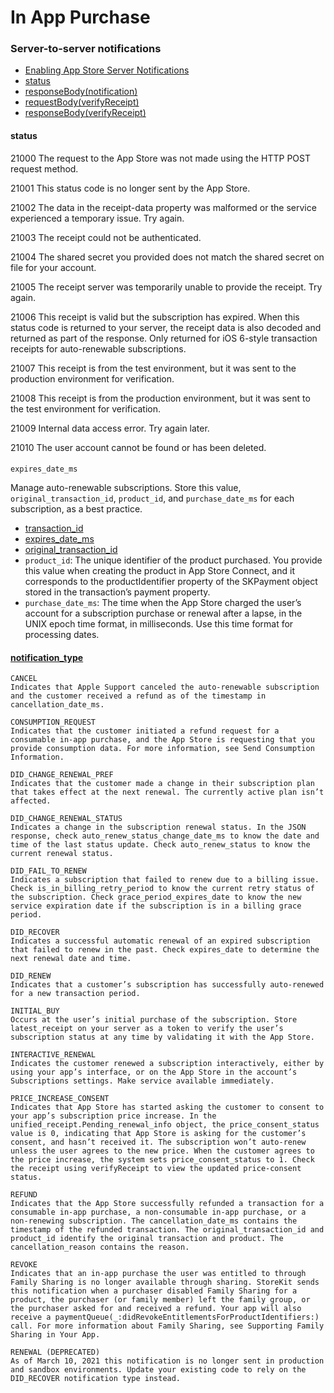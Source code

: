 # In App Purchase

### Server-to-server notifications

- [Enabling App Store Server Notifications](https://developer.apple.com/documentation/storekit/original_api_for_in-app_purchase/subscriptions_and_offers/enabling_app_store_server_notifications?language=objc)
- [status](https://developer.apple.com/documentation/appstorereceipts/status?language=objc)
- [responseBody(notification)](https://developer.apple.com/documentation/appstoreservernotifications/responsebody?language=objc)
- [requestBody(verifyReceipt)](https://developer.apple.com/documentation/appstorereceipts/requestbody?language=objc)
- [responseBody(verifyReceipt)](https://developer.apple.com/documentation/appstorereceipts/responsebody?language=objc)

#### status

21000
The request to the App Store was not made using the HTTP POST request method.

21001
This status code is no longer sent by the App Store.

21002
The data in the receipt-data property was malformed or the service experienced a temporary issue. Try again.

21003
The receipt could not be authenticated.

21004
The shared secret you provided does not match the shared secret on file for your account.

21005
The receipt server was temporarily unable to provide the receipt. Try again.

21006
This receipt is valid but the subscription has expired. When this status code is returned to your server, the receipt data is also decoded and returned as part of the response. Only returned for iOS 6-style transaction receipts for auto-renewable subscriptions.

21007
This receipt is from the test environment, but it was sent to the production environment for verification.

21008
This receipt is from the production environment, but it was sent to the test environment for verification.

21009
Internal data access error. Try again later.

21010
The user account cannot be found or has been deleted.

#### 

`expires_date_ms`

Manage auto-renewable subscriptions. Store this value, `original_transaction_id`, `product_id`, and `purchase_date_ms` for each subscription, as a best practice.

- [transaction_id](https://developer.apple.com/documentation/appstorereceipts/transaction_id?language=objc)
- [expires_date_ms](https://developer.apple.com/documentation/appstorereceipts/expires_date_ms?language=objc)
- [original_transaction_id](https://developer.apple.com/documentation/appstorereceipts/original_transaction_id?language=objc)
- `product_id`: The unique identifier of the product purchased. You provide this value when creating the product in App Store Connect, and it corresponds to the productIdentifier property of the SKPayment object stored in the transaction’s payment property.
- `purchase_date_ms`: The time when the App Store charged the user’s account for a subscription purchase or renewal after a lapse, in the UNIX epoch time format, in milliseconds. Use this time format for processing dates.


#### [notification_type](https://developer.apple.com/documentation/appstoreservernotifications/notification_type?language=objc)

```
CANCEL
Indicates that Apple Support canceled the auto-renewable subscription and the customer received a refund as of the timestamp in cancellation_date_ms.

CONSUMPTION_REQUEST
Indicates that the customer initiated a refund request for a consumable in-app purchase, and the App Store is requesting that you provide consumption data. For more information, see Send Consumption Information.

DID_CHANGE_RENEWAL_PREF
Indicates that the customer made a change in their subscription plan that takes effect at the next renewal. The currently active plan isn’t affected.

DID_CHANGE_RENEWAL_STATUS
Indicates a change in the subscription renewal status. In the JSON response, check auto_renew_status_change_date_ms to know the date and time of the last status update. Check auto_renew_status to know the current renewal status.

DID_FAIL_TO_RENEW
Indicates a subscription that failed to renew due to a billing issue. Check is_in_billing_retry_period to know the current retry status of the subscription. Check grace_period_expires_date to know the new service expiration date if the subscription is in a billing grace period.

DID_RECOVER
Indicates a successful automatic renewal of an expired subscription that failed to renew in the past. Check expires_date to determine the next renewal date and time.

DID_RENEW
Indicates that a customer’s subscription has successfully auto-renewed for a new transaction period.

INITIAL_BUY
Occurs at the user’s initial purchase of the subscription. Store latest_receipt on your server as a token to verify the user’s subscription status at any time by validating it with the App Store.

INTERACTIVE_RENEWAL
Indicates the customer renewed a subscription interactively, either by using your app’s interface, or on the App Store in the account’s Subscriptions settings. Make service available immediately.

PRICE_INCREASE_CONSENT
Indicates that App Store has started asking the customer to consent to your app’s subscription price increase. In the unified_receipt.Pending_renewal_info object, the price_consent_status value is 0, indicating that App Store is asking for the customer’s consent, and hasn’t received it. The subscription won’t auto-renew unless the user agrees to the new price. When the customer agrees to the price increase, the system sets price_consent_status to 1. Check the receipt using verifyReceipt to view the updated price-consent status.

REFUND
Indicates that the App Store successfully refunded a transaction for a consumable in-app purchase, a non-consumable in-app purchase, or a non-renewing subscription. The cancellation_date_ms contains the timestamp of the refunded transaction. The original_transaction_id and product_id identify the original transaction and product. The cancellation_reason contains the reason.

REVOKE
Indicates that an in-app purchase the user was entitled to through Family Sharing is no longer available through sharing. StoreKit sends this notification when a purchaser disabled Family Sharing for a product, the purchaser (or family member) left the family group, or the purchaser asked for and received a refund. Your app will also receive a paymentQueue(_:didRevokeEntitlementsForProductIdentifiers:) call. For more information about Family Sharing, see Supporting Family Sharing in Your App.

RENEWAL (DEPRECATED)
As of March 10, 2021 this notification is no longer sent in production and sandbox environments. Update your existing code to rely on the DID_RECOVER notification type instead.
```